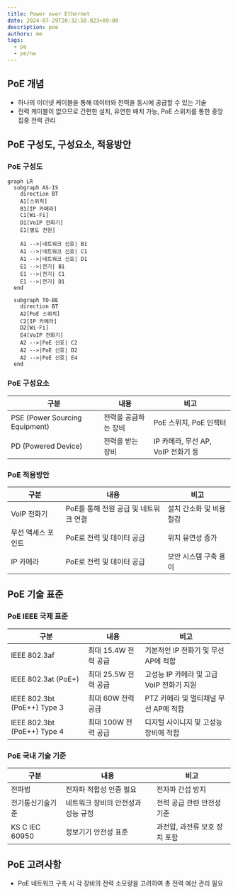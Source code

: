 ```yaml
---
title: Power over Ethernet
date: 2024-07-29T20:32:58.023+09:00
description: poe
authors: me
tags: 
  - pe
  - pe/nw
---
```


## PoE 개념

- 하나의 이더넷 케이블을 통해 데이터와 전력을 동시에 공급할 수 있는 기술
- 전력 케이블이 없으므로 간편한 설치, 유연한 배치 가능, PoE 스위치를 통한 중앙 집중 전력 관리

## PoE 구성도, 구성요소, 적용방안

### PoE 구성도

```mermaid
graph LR
  subgraph AS-IS
    direction BT
    A1[스위치]
    B1[IP 카메라]
    C1[Wi-Fi]
    D1[VoIP 전화기]
    E1[별도 전원]

    A1 -->|네트워크 신호| B1
    A1 -->|네트워크 신호| C1
    A1 -->|네트워크 신호| D1
    E1 -->|전기| B1
    E1 -->|전기| C1
    E1 -->|전기| D1
  end

  subgraph TO-BE
    direction BT
    A2[PoE 스위치]
    C2[IP 카메라]
    D2[Wi-Fi]
    E4[VoIP 전화기]
    A2 -->|PoE 신호| C2
    A2 -->|PoE 신호| D2
    A2 -->|PoE 신호| E4
  end
```

### PoE 구성요소

| 구분 | 내용 | 비고 |
|---|---|---|
| PSE (Power Sourcing Equipment) | 전력을 공급하는 장비 | PoE 스위치, PoE 인젝터 |
| PD (Powered Device) | 전력을 받는 장비 | IP 카메라, 무선 AP, VoIP 전화기 등 |

### PoE 적용방안

| 구분 | 내용 | 비고 |
|---|---|---|
| VoIP 전화기 | PoE를 통해 전원 공급 및 네트워크 연결 | 설치 간소화 및 비용 절감 |
| 무선 액세스 포인트 | PoE로 전력 및 데이터 공급 | 위치 유연성 증가 |
| IP 카메라 | PoE로 전력 및 데이터 공급 | 보안 시스템 구축 용이 |

## PoE 기술 표준

### PoE IEEE 국제 표준

| 구분 | 내용 | 비고 |
|---|---|---|
| IEEE 802.3af | 최대 15.4W 전력 공급 | 기본적인 IP 전화기 및 무선 AP에 적합 |
| IEEE 802.3at (PoE+) | 최대 25.5W 전력 공급 | 고성능 IP 카메라 및 고급 VoIP 전화기 지원 |
| IEEE 802.3bt (PoE++) Type 3 | 최대 60W 전력 공급 | PTZ 카메라 및 멀티채널 무선 AP에 적합 |
| IEEE 802.3bt (PoE++) Type 4 | 최대 100W 전력 공급 | 디지털 사이니지 및 고성능 장비에 적합 |

### PoE 국내 기술 기준

| 구분 | 내용 | 비고 |
|---|---|---|
| 전파법 | 전자파 적합성 인증 필요 | 전자파 간섭 방지 |
| 전기통신기술기준 | 네트워크 장비의 안전성과 성능 규정 | 전력 공급 관련 안전성 기준 |
| KS C IEC 60950 | 정보기기 안전성 표준 | 과전압, 과전류 보호 장치 포함 |

## PoE 고려사항

- PoE 네트워크 구축 시 각 장비의 전력 소모량을 고려하여 총 전력 예산 관리 필요
